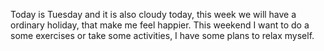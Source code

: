 Today is Tuesday and it is also cloudy today, this week we will have a ordinary holiday, that make me feel happier. This weekend I want to do a some exercises or take some activities, I have some plans to relax myself.
